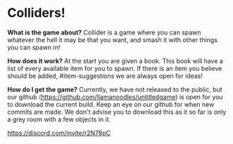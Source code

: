 # Colliders!

__What is the game about?__
Collider is a game where you can spawn whatever the hell it may be that you want, and smash it with other things you can spawn in!

__How does it work?__
At the start you are given a book. This book will have a list of every available item for you to spawn.
If there is an item you believe should be added, #item-suggestions we are always open for ideas!

__How do I get the game?__
Currently, we have not released to the public, but our github (https://github.com/llamanoodles/untitledgame) is open for you to download the current build. Keep an eye on our github for when new commits are made. We don't advise you to download this as it so far is only a grey room with a few objects in it.

https://discord.com/invite/r2N78pC
